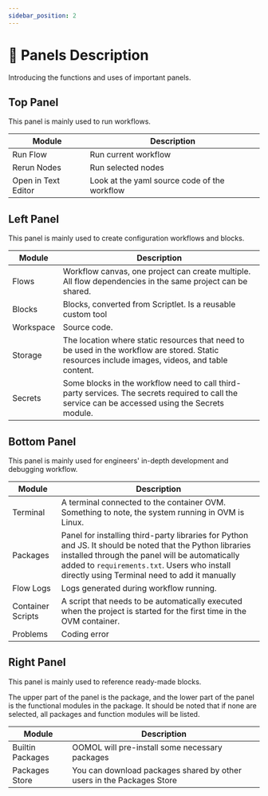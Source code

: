 ```yaml
---
sidebar_position: 2
---
```


# 📄 Panels Description

Introducing the functions and uses of important panels.

## Top Panel

This panel is mainly used to run workflows.

|Module | Description|
|------------ | -------------|
|Run Flow| Run current workflow|
|Rerun Nodes| Run selected nodes|
|Open in Text Editor| Look at the yaml source code of the workflow|

## Left Panel

This panel is mainly used to create configuration workflows and blocks.

|Module | Description|
|------------ | -------------|
|Flows | Workflow canvas, one project can create multiple. All flow dependencies in the same project can be shared.|
|Blocks | Blocks, converted from Scriptlet. Is a reusable custom tool|
|Workspace | Source code.|
|Storage | The location where static resources that need to be used in the workflow are stored. Static resources include images, videos, and table content.|
|Secrets | Some blocks in the workflow need to call third-party services. The secrets required to call the service can be accessed using the Secrets module.|

## Bottom Panel

This panel is mainly used for engineers' in-depth development and debugging workflow.

|Module | Description|
|------------ | -------------|
|Terminal | A terminal connected to the container OVM. Something to note, the system running in OVM is Linux.|
|Packages | Panel for installing third-party libraries for Python and JS. It should be noted that the Python libraries installed through the panel will be automatically added to `requirements.txt`. Users who install directly using Terminal need to add it manually|
|Flow Logs | Logs generated during workflow running.|
|Container Scripts |A script that needs to be automatically executed when the project is started for the first time in the OVM container.|
|Problems | Coding error|

## Right Panel

This panel is mainly used to reference ready-made blocks.

The upper part of the panel is the package, and the lower part of the panel is the functional modules in the package. It should be noted that if none are selected, all packages and function modules will be listed.

|Module | Description|
|------------ | -------------|
|Builtin Packages| OOMOL will pre-install some necessary packages|
|Packages Store| You can download packages shared by other users in the Packages Store|
